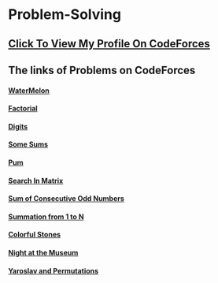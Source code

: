 # Problem-Solving
## <a href="https://codeforces.com/profile/Hosaam_Elzoghpy">Click To View My Profile On CodeForces</a>
## The links of Problems on CodeForces
#### <a href="https://codeforces.com/problemset/problem/4/A">WaterMelon</a>
#### <a href="https://codeforces.com/group/ndZ5Fwlwj8/contest/312340/problem/B?fbclid=IwAR1i3LD3TLBsWLeAMCMMX4WnC8Pfm95ust5c_EDGqzRaUmP4DvVB35jwnNc">Factorial</a>
#### <a href="https://codeforces.com/group/MWSDmqGsZm/contest/219432/problem/Q?fbclid=IwAR1p-5ty3fsUwF0I5csdBhRP5gr6WSswEc6YNg59FGc8lZyb6eepXg5UNwc">Digits</a>
#### <a href="https://codeforces.com/group/MWSDmqGsZm/contest/219432/problem/U">Some Sums</a>
#### <a href="https://codeforces.com/group/MWSDmqGsZm/contest/219432/problem/V?fbclid=IwAR358kM296mAyVlRMjFMB0LD5m13ZHUa_U3EJb4QnNBbNIeYDvleu8DXdC8">Pum</a>
#### <a href="https://codeforces.com/group/MWSDmqGsZm/contest/219774/problem/S?fbclid=IwAR3JjUf1JLsit1-xplYZTH8vuWQR_YtErwvcvFsgXlm9xyNmenBi-oxx7Mo">Search In Matrix</a>
#### <a href="https://codeforces.com/group/MWSDmqGsZm/contest/219432/problem/S">Sum of Consecutive Odd Numbers</a>
#### <a href="https://codeforces.com/group/MWSDmqGsZm/contest/219158/problem/G">Summation from 1 to N</a>
#### <a href="https://codeforces.com/contest/265/problem/A">Colorful Stones</a>
#### <a href="https://codeforces.com/contest/731/problem/A">Night at the Museum</a>
#### <a href="https://codeforces.com/group/MWSDmqGsZm/contest/223207/problem/O">Yaroslav and Permutations</a>
